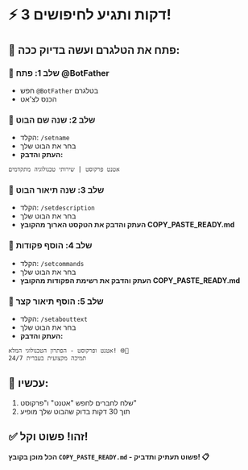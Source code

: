 # ⚡ 3 דקות ותגיע לחיפושים!

## 📱 פתח את הטלגרם ועשה בדיוק ככה:

### 🔸 שלב 1: פתח @BotFather
- חפש `@BotFather` בטלגרם
- הכנס לצ'אט

### 🔸 שלב 2: שנה שם הבוט
- הקלד: `/setname`
- בחר את הבוט שלך
- **העתק והדבק:**
```
אטנט פרקוסט | שירותי טכנולוגיה מתקדמים
```

### 🔸 שלב 3: שנה תיאור הבוט
- הקלד: `/setdescription`  
- בחר את הבוט שלך
- **העתק והדבק את הטקסט הארוך מהקובץ COPY_PASTE_READY.md**

### 🔸 שלב 4: הוסף פקודות
- הקלד: `/setcommands`
- בחר את הבוט שלך  
- **העתק והדבק את רשימת הפקודות מהקובץ COPY_PASTE_READY.md**

### 🔸 שלב 5: הוסף תיאור קצר
- הקלד: `/setabouttext`
- בחר את הבוט שלך
- **העתק והדבק:**
```
אטנט ופרקוסט - הפתרון הטכנולוגי המלא! 🌐🚀
תמיכה מקצועית בעברית 24/7
```

## 🎯 עכשיו:
1. שלח לחברים לחפש "אטנט" ו"פרקוסט"
2. תוך 30 דקות בדוק שהבוט שלך מופיע

## ✅ זהו! פשוט וקל!

**הכל מוכן בקובץ `COPY_PASTE_READY.md` - פשוט תעתיק ותדביק! 📋**